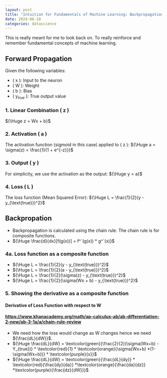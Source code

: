 ```yaml
---
layout: post
title: "Intuition for Fundamentals of Machine Learning: Backpropagation"
date: 2024-06-10
categories: datascience
---
```

This is really meant for me to look back on. To really reinforce and remember fundamental concepts of machine learning.
## Forward Propagation
Given the following variables:
- \( x \): Input to the neuron
- \( W \): Weight
- \( b \): Bias
- \( y$_{true}$ \): True output value

### 1. Linear Combination \( z \)
${\Huge z = Wx + b}$

### 2. Activation \( a \)
The activation function (sigmoid in this case) applied to \( z \):
 ${\Huge a = \sigma(z) = \frac{1}{1 + e^{-z}}}$

### 3. Output \( y \)
For simplicity, we use the activation as the output:
${\Huge y = a}$

### 4. Loss \( L \)
The loss function (Mean Squared Error):
${\Huge L = \frac{1}{2}(y - y_{\text{true}})^2}$

## Backpropation
- Backpropagation is calculated using the chain rule. The chain rule is for composite functions.
- ${\Huge \frac{d}{dx}[f(g(x))] = f^`(g(x)) * g^`(x)}$

### 4a. Loss function as a composite function
- ${\Huge L = \frac{1}{2}(y - y_{\text{true}})^2}$
- ${\Huge L = \frac{1}{2}(a - y_{\text{true}})^2}$
- ${\Huge L = \frac{1}{2}(\sigma(z) - y_{\text{true}})^2}$
- ${\Huge L = \frac{1}{2}(\sigma(Wx + b) - y_{\text{true}})^2}$
### 5. Showing the derivative as a composite function
#### Derivative of Loss Function with respect to W
#### https://www.khanacademy.org/math/ap-calculus-ab/ab-differentiation-2-new/ab-3-1a/a/chain-rule-review
- We need how the loss would change as W changes hence we need ${\frac{dL}{dW}}$.
- ${\Huge \frac{dL}{dW} = \textcolor{green}{\frac{2}{2}(\sigma(Wx+b) - Y_{true})} * \textcolor{red}{1} * \textcolor{orange}{\sigma(Wx+b) *(1-\sigma(Wx+b))} * \textcolor{purple}{x}}$
- ${\Huge \frac{dL}{dW} = \textcolor{green}{\frac{dL}{dy}} * \textcolor{red}{\frac{dy}{da}} *\textcolor{orange}{\frac{da}{dz}} *\textcolor{purple}{\frac{dz}{dW}}}$
